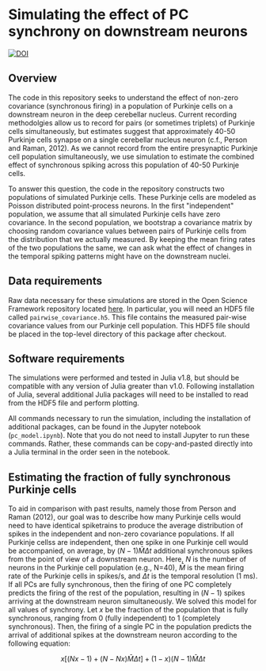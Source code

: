 # Simulating the effect of PC synchrony on downstream neurons

[![DOI](https://zenodo.org/badge/603425694.svg)](https://zenodo.org/badge/latestdoi/603425694)

## Overview
The code in this repository seeks to understand the effect of non-zero
covariance (synchronous firing) in a population of Purkinje cells on 
a downstream neuron in the deep cerebellar nucleus. Current recording
methodolgies allow us to record for pairs (or sometimes triplets) of
Purkinje cells simultaneously, but estimates suggest that approximately
40-50 Purkinje cells synapse on a single cerebellar nucleus neuron 
(c.f., Person and Raman, 2012). As we cannot record from the entire
presynaptic Purkinje cell population simultaneously, we use simulation
to estimate the combined effect of synchronous spiking across this
population of 40-50 Purkinje cells.

To answer this question, the code in the repository constructs two
populations of simulated Purkinje cells. These Purkinje cells are
modeled as Poisson distributed point-process neurons. In the first
"independent" population, we assume that all simulated Purkinje cells
have zero covariance. In the second population, we bootstrap a
covariance matrix by choosing random covariance values between pairs
of Purkinje cells from the distribution that we actually measured.
By keeping the mean firing rates of the two populations the same,
we can ask what the effect of changes in the temporal spiking patterns
might have on the downstream nuclei.

## Data requirements
Raw data necessary for these simulations are stored in the Open Science
Framework repository located [here](https://osf.io/wjg32/). In particular, 
you will need an HDF5 file called `pairwise_covariance.h5`. This file
contains the measured pair-wise covariance values from our Purkinje
cell population. This HDF5 file should be placed in the top-level 
directory of this package after checkout.

## Software requirements
The simulations were performed and tested in Julia v1.8, but should
be compatible with any version of Julia greater than v1.0. Following
installation of Julia, several additional Julia packages will need to
be installed to read from the HDF5 file and perform plotting.

All commands necessary to run the simulation, including the installation
of additional packages, can be found in the Jupyter notebook 
(`pc_model.ipynb`). Note that you do not need to install
Jupyter to run these commands. Rather, these commands can be copy-and-pasted
directly into a Julia terminal in the order seen in the notebook.

## Estimating the fraction of fully synchronous Purkinje cells
To aid in comparison with past results, namely those from Person and Raman (2012),
our goal was to describe how many Purkinje cells would need to have identical
spiketrains to produce the average distribution of spikes in the independent
and non-zero covariance populations. If all Purkinje cellss are independent, 
then one spike in one Purkinje cell would be accompanied, on average, by 
$(N-1)\bar{M}\Delta{}t$ additional synchronous spikes from the point of view of 
a downstream neuron. Here, $N$ is the number of neurons in the Purkinje cell 
population (e.g., N=40), $\bar{M}$ is the mean firing rate of the 
Purkinje cells in spikes/s, and $\Delta{}t$ is the temporal resolution (1 ms). 
If all PCs are fully synchronous, then the firing of one PC completely 
predicts the firing of the rest of the population, resulting in $(N-1)$ 
spikes arriving at the downstream neuron simultaneously. We solved this model for 
all values of synchrony. Let $x$ be the fraction of the population that is fully 
synchronous, ranging from 0 (fully independent) to 1 (completely synchronous). 
Then, the firing of a single PC in the population predicts the arrival of 
additional spikes at the downstream neuron according to the following equation:
```math
 x \left[ (Nx-1)+(N-Nx) \bar{M}\Delta{}t\right] + (1-x)(N-1)\bar{M}\Delta{}t
```
